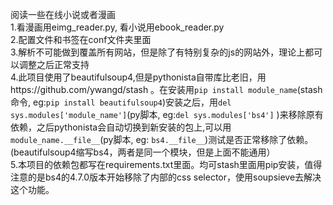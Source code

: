 阅读一些在线小说或者漫画  
1.看漫画用eimg_reader.py, 看小说用ebook_reader.py  
2.配置文件和书签在conf文件夹里面  
3.解析不可能做到覆盖所有网站，但是除了有特别复杂的js的网站外，理论上都可以调整之后正常支持  
4.此项目使用了beautifulsoup4,但是pythonista自带库比老旧，用https://github.com/ywangd/stash 。在安装用`pip install module_name`(stash命令, eg:`pip install beautifulsoup4`)安装之后，用`del sys.modules['module_name']`(py脚本, eg:`del sys.modules['bs4']` )来移除原有依赖，之后pythonista会自动切换到新安装的包上,可以用`module_name.__file__`(py脚本, eg: `bs4.__file__`)测试是否正常移除了依赖。(beautifulsoup4缩写bs4，两者是同一个模块，但是上面不能通用）  
5.本项目的依赖包都写在requirements.txt里面。均可stash里面用pip安装，值得注意的是bs4的4.7.0版本开始移除了内部的css selector，使用soupsieve去解决这个功能。